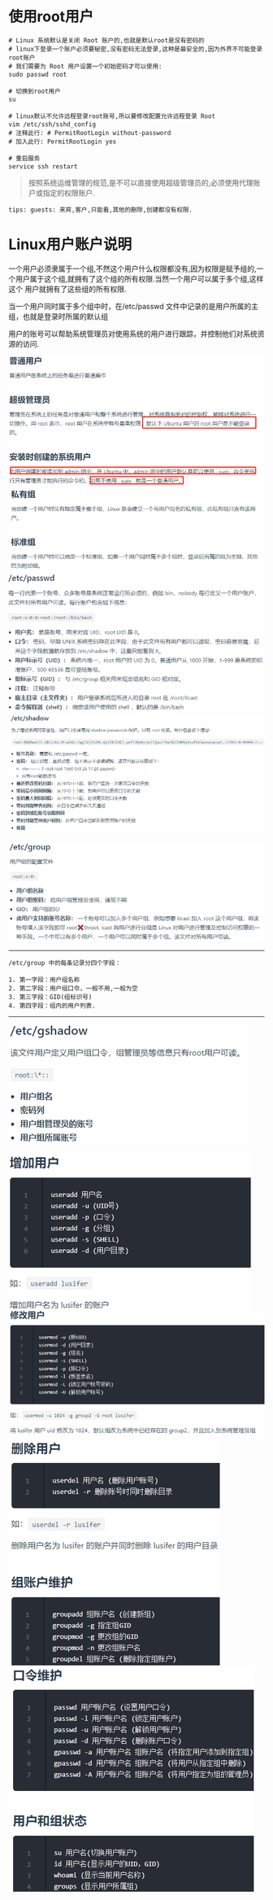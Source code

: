 # 使用root用户

```shell script
# Linux 系统默认是关闭 Root 账户的,也就是默认root是没有密码的
# linux下登录一个账户必须要秘密,没有密码无法登录,这种是最安全的,因为外界不可能登录root账户
# 我们需要为 Root 用户设置一个初始密码才可以使用:
sudo passwd root

# 切换到root用户
su

# linux默认不允许远程登录root账号,所以要修改配置允许远程登录 Root
vim /etc/ssh/sshd_config
# 注释此行: # PermitRootLogin without-password
# 加入此行: PermitRootLogin yes   

# 重启服务
service ssh restart
```

>按照系统运维管理的规范,是不可以直接使用超级管理员的,必须使用代理账户或指定的权限账户.

    tips: guests: 来宾,客户,只能看,其他的删除,创建都没有权限.

# Linux用户账户说明

一个用户必须隶属于一个组,不然这个用户什么权限都没有,因为权限是赋予组的,一个用户属于这个组,就拥有了这个组的所有权限.当然一个用户可以属于多个组,这样这个 用户就拥有了这些组的所有权限.

当一个用户同时属于多个组中时，在/etc/passwd 文件中记录的是用户所属的主组，也就是登录时所属的默认组

用户的账号可以帮助系统管理员对使用系统的用户进行跟踪，并控制他们对系统资源的访问.

![](pics/用户账户说明.png)
![](pics/组说明.png)
![](pics/账户系统文件说明01.png)
![](pics/账户系统文件说明02.png)

![](pics/账户系统文件说明03.png)

---
    /etc/group 中的每条记录分四个字段：
    
    1. 第一字段：用户组名称
    2. 第二字段：用户组口令，一般不用,一般为空
    3. 第三字段：GID(组标识号)
    4. 第四字段：组内的用户列表.
---

![](pics/账户系统文件说明04.png)

![](pics/账户管理常用命令01.png)
![](pics/账户管理常用命令02.png)
![](pics/账户管理常用命令03.png)
![](pics/账户管理常用命令04.png)
